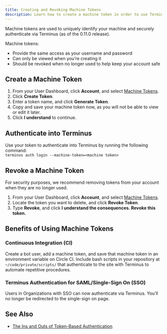 ```yaml
---
title: Creating and Revoking Machine Tokens
description: Learn how to create a machine token in order to use Terminus.
---
```


Machine tokens are used to uniquely identify your machine and securely authenticate via Terminus (as of the 0.11.0 release).

Machine tokens:    

- Provide the same access as your username and password
- Can only be viewed when you’re creating it
- Should be revoked when no longer used to help keep your account safe

## Create a Machine Token

1. From your User Dashboard, click **Account**, and select [Machine Tokens](https://dashboard.pantheon.io/users/#account/tokens/).
2. Click **Create Token**.
3. Enter a token name, and click **Generate Token**.
4. Copy and save your machine token now, as you will not be able to view or edit it later.
5. Click **I understand** to continue.

## Authenticate into Terminus
Use your token to authenticate into Terminus by running the following command:  
`terminus auth login --machine-token=<machine token>`

## Revoke a Machine Token

For security purposes, we recommend removing tokens from your account when they are no longer used.   

1. From your User Dashboard, click **Account**, and select [Machine Tokens](https://dashboard.pantheon.io/users/#account/tokens/).
2. Locate the token you want to delete, and click **Revoke Token**.
3. Type **Revoke**, and click **I understand the consequences. Revoke this token.**

## Benefits of Using Machine Tokens

### Continuous Integration (CI)
Create a bot user, add a machine token, and save that machine token in an environment variable on Circle CI. Include bash scripts in your repository at `~/code/private/scripts/` that authenticate to the site with Terminus to automate repetitive procedures.

### Terminus Authentication for SAML/Single-Sign On (SSO)
Users in Organizations with SSO can now authenticate via Terminus. You’ll no longer be redirected to the single-sign on page.


## See Also
- [The Ins and Outs of Token-Based Authentication](https://scotch.io/tutorials/the-ins-and-outs-of-token-based-authentication)

